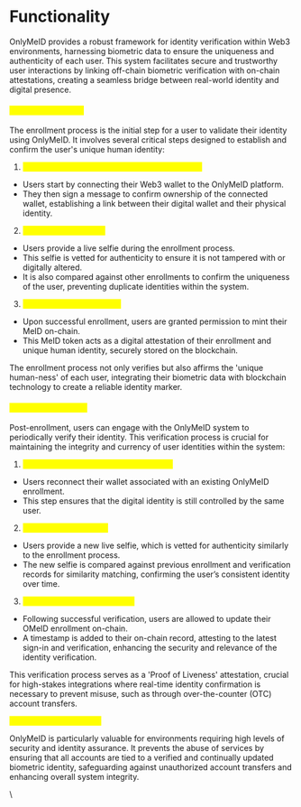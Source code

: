 # Functionality

OnlyMeID provides a robust framework for identity verification within Web3 environments, harnessing biometric data to ensure the uniqueness and authenticity of each user. This system facilitates secure and trustworthy user interactions by linking off-chain biometric verification with on-chain attestations, creating a seamless bridge between real-world identity and digital presence.

#### <mark style="color:yellow;">**Enrollment Process**</mark>

The enrollment process is the initial step for a user to validate their identity using OnlyMeID. It involves several critical steps designed to establish and confirm the user's unique human identity:

1. <mark style="color:yellow;">Wallet Connection and Ownership Confirmation:</mark>

* Users start by connecting their Web3 wallet to the OnlyMeID platform.
* They then sign a message to confirm ownership of the connected wallet, establishing a link between their digital wallet and their physical identity.



2. <mark style="color:yellow;">Biometric Verification:</mark>

* Users provide a live selfie during the enrollment process.
* This selfie is vetted for authenticity to ensure it is not tampered with or digitally altered.
* It is also compared against other enrollments to confirm the uniqueness of the user, preventing duplicate identities within the system.

3. <mark style="color:yellow;">On-Chain Identity Minting:</mark>

* Upon successful enrollment, users are granted permission to mint their MeID on-chain.
* This MeID token acts as a digital attestation of their enrollment and unique human identity, securely stored on the blockchain.

The enrollment process not only verifies but also affirms the 'unique human-ness' of each user, integrating their biometric data with blockchain technology to create a reliable identity marker.

#### <mark style="color:yellow;">**Verification Process**</mark>

Post-enrollment, users can engage with the OnlyMeID system to periodically verify their identity. This verification process is crucial for maintaining the integrity and currency of user identities within the system:

1. <mark style="color:yellow;">Reconnection and Identity Confirmation:</mark>

* Users reconnect their wallet associated with an existing OnlyMeID enrollment.
* This step ensures that the digital identity is still controlled by the same user.

2. <mark style="color:yellow;">Live Selfie Verification:</mark>

* Users provide a new live selfie, which is vetted for authenticity similarly to the enrollment process.
* The new selfie is compared against previous enrollment and verification records for similarity matching, confirming the user’s consistent identity over time.

3. <mark style="color:yellow;">On-Chain Verification Update:</mark>

* Following successful verification, users are allowed to update their OMeID enrollment on-chain.
* A timestamp is added to their on-chain record, attesting to the latest sign-in and verification, enhancing the security and relevance of the identity verification.

This verification process serves as a 'Proof of Liveness' attestation, crucial for high-stakes integrations where real-time identity confirmation is necessary to prevent misuse, such as through over-the-counter (OTC) account transfers.

<mark style="color:yellow;">**High-Stakes Integration**</mark>

OnlyMeID is particularly valuable for environments requiring high levels of security and identity assurance. It prevents the abuse of services by ensuring that all accounts are tied to a verified and continually updated biometric identity, safeguarding against unauthorized account transfers and enhancing overall system integrity.

\


